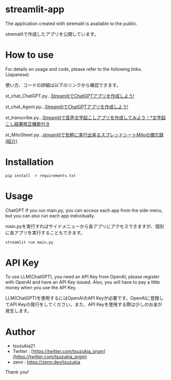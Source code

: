 # streamlit-app

The application created with stremalit is available to the public.

stremalitで作成したアプリを公開しています。

# How to use

For details on usage and code, please refer to the following links.(Japanese)

使い方、コードの詳細は以下のリンクから確認できます。

st_chat_ChatGPT.py...[StreamlitでChatGPTアプリを作成しよう!](https://zenn.dev/tsuzukia/articles/bc0564a7a7f427)

st_chat_Agent.py...[StreamlitでChatGPTアプリを作成しよう!](https://zenn.dev/tsuzukia/articles/3fbf91647d50d4)

st_transcribe.py...[Streamlitで音声文字起こしアプリを作成してみよう！*文字起こし結果修正機能付き](https://zenn.dev/tsuzukia/articles/eb116703b71c5f)

st_MitoSheet.py...[streamlitで気軽に実行出来るスプレッドシートMitoの備忘録(紹介)](https://zenn.dev/tsuzukia/articles/338d70e1c7166d)

# Installation

```python
pip install -r requirements.txt
```

# Usage

ChatGPT
If you run main.py, you can access each app from the side menu, but you can also run each app individually.

main.pyを実行すればサイドメニューから各アプリにアクセスできますが、個別に各アプリを実行することもできます。

```python
streamlit run main.py
```

# API Key

To use LLM(ChatGPT), you need an API Key from OpenAI; please register with OpenAI and have an API Key issued. Also, you will have to pay a little money when you use the API Key.

LLM(ChatGPT)を使用するにはOpenAIのAPI Keyが必要です。OpenAIに登録してAPI Keyの発行をしてください。また、API Keyを使用する際は少しのお金が発生します。

# Author

* tsuzukia21
* Twitter : [https://twitter.com/tsuzukia_prgm](https://twitter.com/tsuzukia_prgm)
* zenn : https://zenn.dev/tsuzukia

Thank you!
